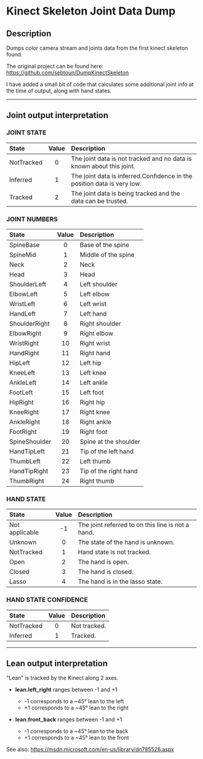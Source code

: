 # Kinect Skeleton Joint Data Dump #

## Description

Dumps color camera stream and joints data from the first kinect skeleton found.

The original project can be found here:
https://github.com/sebtoun/DumpKinectSkeleton

I have added a small bit of code that calculates some additional joint info at the time of output, along with hand states.

------------------------------------------------------------------

## Joint output interpretation

### JOINT STATE

|State|Value|Description|
|:---|:---:|:---|
| NotTracked | 0 |	The joint data is not tracked and no data is known about this joint. |
| Inferred | 1 | The joint data is inferred.Confidence in the position data is very low. |
| Tracked | 2 |	The joint data is being tracked and the data can be trusted. |

### JOINT NUMBERS

|State|Value|Description|
|:---|:---:|:---|
| SpineBase | 0 | Base of the spine |
| SpineMid | 1 | Middle of the spine |
| Neck | 2 | Neck |
| Head | 3 | Head |
| ShoulderLeft | 4 | Left shoulder |
| ElbowLeft | 5 | Left elbow |
| WristLeft | 6 | Left wrist |
| HandLeft | 7 | Left hand |
| ShoulderRight | 8 | Right shoulder |
| ElbowRight | 9 | Right elbow |
| WristRight | 10 | Right wrist |
| HandRight | 11 | Right hand |
| HipLeft | 12 | Left hip |
| KneeLeft | 13 | Left knee |
| AnkleLeft | 14 | Left ankle |
| FootLeft | 15 | Left foot |
| HipRight | 16 | Right hip |
| KneeRight | 17 | Right knee |
| AnkleRight | 18 | Right ankle |
| FootRight | 19 | Right foot |
| SpineShoulder | 20 | Spine at the shoulder |
| HandTipLeft | 21 | Tip of the left hand |
| ThumbLeft | 22 | Left thumb |
| HandTipRight | 23 | Tip of the right hand |
| ThumbRight | 24 | Right thumb |

### HAND STATE

|State|Value|Description|
|:---|:---:|:---|
| Not applicable | -1 | The joint referred to on this line is not a hand. | 
| Unknown | 0 | The state of the hand is unknown. | 
| NotTracked | 1 | Hand state is not tracked. | 
| Open | 2 | The hand is open. | 
| Closed | 3 | The hand is closed. | 
| Lasso | 4 | The hand is in the lasso state. | 


### HAND STATE CONFIDENCE

|State|Value|Description|
|:---|:---:|:---|
| NotTracked | 0 |	Not tracked. |
| Inferred | 1 | Tracked. |

------------------------------------------------------------------

## Lean output interpretation

"Lean" is tracked by the Kinect along 2 axes.

* **lean.left_right** ranges between -1 and +1
  * -1 corresponds to a ~45° lean to the left
  * +1 corresponds to a ~45° lean to the right
  
* **lean.front_back** ranges between -1 and +1
  * -1 corresponds to a ~45° lean to the back
  * +1 corresponds to a ~45° lean to the front

See also: https://msdn.microsoft.com/en-us/library/dn785526.aspx
